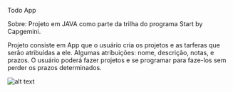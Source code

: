 Todo App


Sobre: Projeto em JAVA como parte da trilha do programa Start by Capgemini.

Projeto consiste em App que o usuário cria os projetos e as tarferas que serão atribuídas a ele. Algumas atribuições: nome, descrição, notas, e prazos.
O usuário poderá fazer projetos e se programar para faze-los sem perder os prazos determinados.



![alt text](https://cdn.1min30.com/wp-content/uploads/2018/06/logo-Capgemini-1.jpg) 
